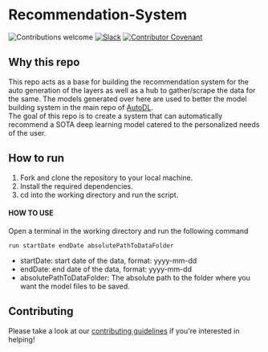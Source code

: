 # Recommendation-System

![Contributions welcome](https://img.shields.io/badge/contributions-welcome-orange.svg)
[![Slack](https://img.shields.io/badge/Join%20Our%20Community-Slack-blue)](https://join.slack.com/t/autodl/shared_invite/zt-qagxiwub-ywRM_oBvvF~F7YNtlBqy_Q)
[![Contributor Covenant](https://img.shields.io/badge/Contributor%20Covenant-2.0-4baaaa.svg)](code_of_conduct.md)

## Why this repo
This repo acts as a base for building the recommendation system for the auto generation of the layers as well as a hub to gather/scrape the data for the same. The models generated over here are used to better the model building system in the main repo of [AutoDL](https://github.com/Auto-DL/Auto-DL).  
The goal of this repo is to create a system that can automatically recommend a SOTA deep learning model catered to the personalized needs of the user.

## How to run
1. Fork and clone the repository to your local machine.
2. Install the required dependencies.
3. cd into the working directory and run the script.

#### HOW TO USE

Open a terminal in the working directory and run the following command

```batch
run startDate endDate absolutePathToDataFolder
```

- startDate: start date of the data, format: yyyy-mm-dd
- endDate: end date of the data, format: yyyy-mm-dd
- absolutePathToDataFolder: The absolute path to the folder where you want the model files to be saved.

## Contributing

Please take a look at our [contributing guidelines](CONTRIBUTING.md) if you're interested in helping!



